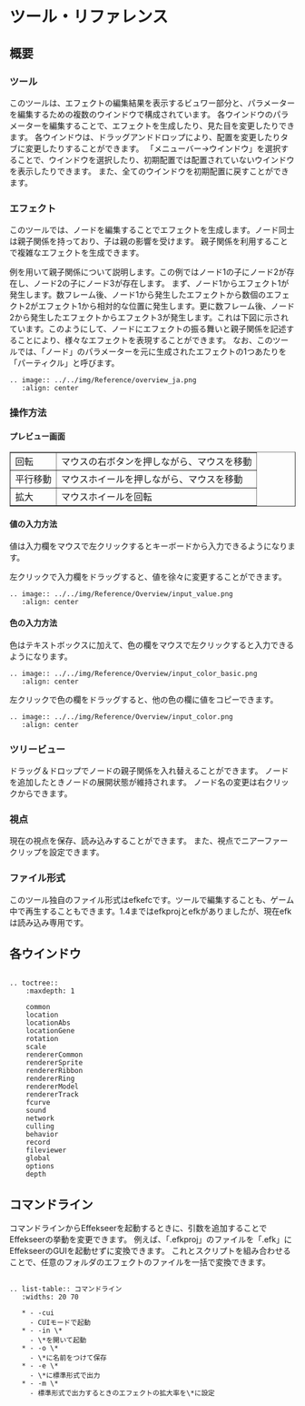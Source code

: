 ﻿# ツール・リファレンス

## 概要

### ツール

このツールは、エフェクトの編集結果を表示するビュワー部分と、パラメーターを編集するための複数のウインドウで構成されています。 各ウインドウのパラメーターを編集することで、エフェクトを生成したり、見た目を変更したりできます。 各ウインドウは、ドラッグアンドドロップにより、配置を変更したりタブに変更したりすることができます。 「メニューバー->ウインドウ」を選択することで、ウインドウを選択したり、初期配置では配置されていないウインドウを表示したりできます。 また、全てのウインドウを初期配置に戻すことができます。

### エフェクト

このツールでは、ノードを編集することでエフェクトを生成します。ノード同士は親子関係を持っており、子は親の影響を受けます。 親子関係を利用することで複雑なエフェクトを生成できます。

例を用いて親子関係について説明します。この例ではノード1の子にノード2が存在し、ノード2の子にノード3が存在します。 まず、ノード1からエフェクト1が発生します。数フレーム後、ノード1から発生したエフェクトから数個のエフェクト2がエフェクト1から相対的な位置に発生します。更に数フレーム後、ノード2から発生したエフェクトからエフェクト3が発生します。これは下図に示されています。このようにして、ノードにエフェクトの振る舞いと親子関係を記述することにより、様々なエフェクトを表現することができます。 なお、このツールでは、「ノード」のパラメーターを元に生成されたエフェクトの1つあたりを「パーティクル」と呼びます。

```eval_rst
.. image:: ../../img/Reference/overview_ja.png
   :align: center
```

### 操作方法

#### プレビュー画面

<div align="center">
<table border=1>
<tr>
<td>回転</td>
<td>マウスの右ボタンを押しながら、マウスを移動</td>
</tr>
<tr>
<td>平行移動</td>
<td>マウスホイールを押しながら、マウスを移動</td>
</tr>
<tr>
<td>拡大</td>
<td>マウスホイールを回転</td>
</tr>
</table>
</div>

#### 値の入力方法

値は入力欄をマウスで左クリックするとキーボードから入力できるようになります。

左クリックで入力欄をドラッグすると、値を徐々に変更することができます。

```eval_rst
.. image:: ../../img/Reference/Overview/input_value.png
   :align: center
```

#### 色の入力方法

色はテキストボックスに加えて、色の欄をマウスで左クリックすると入力できるようになります。

```eval_rst
.. image:: ../../img/Reference/Overview/input_color_basic.png
   :align: center
```

左クリックで色の欄をドラッグすると、他の色の欄に値をコピーできます。

```eval_rst
.. image:: ../../img/Reference/Overview/input_color.png
   :align: center
```

### ツリービュー

ドラッグ＆ドロップでノードの親子関係を入れ替えることができます。
ノードを追加したときノードの展開状態が維持されます。
ノード名の変更は右クリックからできます。

### 視点

現在の視点を保存、読み込みすることができます。
また、視点でニアーファークリップを設定できます。

### ファイル形式

このツール独自のファイル形式はefkefcです。ツールで編集することも、ゲーム中で再生することもできます。1.4まではefkprojとefkがありましたが、現在efkは読み込み専用です。

## 各ウインドウ

```eval_rst

.. toctree::
    :maxdepth: 1

    common
    location
    locationAbs
    locationGene
    rotation
    scale
    rendererCommon
    rendererSprite
    rendererRibbon
    rendererRing
    rendererModel
    rendererTrack
    fcurve
    sound
    network
    culling
    behavior
    record
    fileviewer
    global
    options
    depth
```

## コマンドライン

コマンドラインからEffekseerを起動するときに、引数を追加することでEffekseerの挙動を変更できます。 例えば、「.efkproj」のファイルを「.efk」にEffekseerのGUIを起動せずに変換できます。 これとスクリプトを組み合わせることで、任意のフォルダのエフェクトのファイルを一括で変換できます。

```eval_rst

.. list-table:: コマンドライン
   :widths: 20 70

   * - -cui
     - CUIモードで起動
   * - -in \*
     - \*を開いて起動
   * - -o \*
     - \*に名前をつけて保存
   * - -e \*
     - \*に標準形式で出力
   * - -m \*
     - 標準形式で出力するときのエフェクトの拡大率を\*に設定
```


